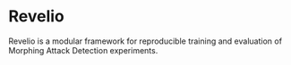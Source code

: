 # Revelio

Revelio is a modular framework for reproducible training and evaluation of Morphing Attack Detection experiments.
